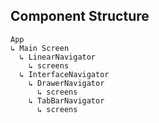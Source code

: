 ## Component Structure

```
App
↳ Main Screen
  ↳ LinearNavigator
    ↳ screens
  ↳ InterfaceNavigator
    ↳ DrawerNavigator
      ↳ screens
    ↳ TabBarNavigator
      ↳ screens
```


